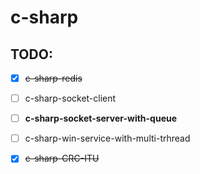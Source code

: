 # c-sharp
## TODO:
- [x] ~~c-sharp-redis~~	
- [ ] c-sharp-socket-client 
- [ ] **c-sharp-socket-server-with-queue**
- [ ] c-sharp-win-service-with-multi-trhread
- [x] ~~c-sharp-CRC-ITU~~
	